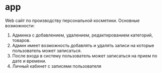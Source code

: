 # app

Web сайт по производству персональной косметики. 
Основные возможности:
1. Админка с добавлением, удалением, редактированием категорий, товаров.
2. Админ имеет возможность добавлять и удалять записи на которые пользователь может записаться.
3. После входа в систему пользователь может записаться на прием по дате и времени.
4. Личный кабинет с записями пользователя


